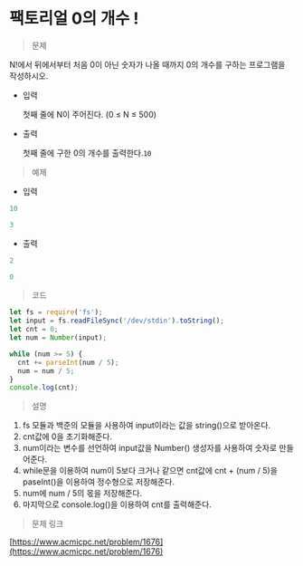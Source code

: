 # 팩토리얼 0의 개수 !

> 문제
> 

N!에서 뒤에서부터 처음 0이 아닌 숫자가 나올 때까지 0의 개수를 구하는 프로그램을 작성하시오.

- 입력
    
    첫째 줄에 N이 주어진다. (0 ≤ N ≤ 500)
    
- 출력
    
    첫째 줄에 구한 0의 개수를 출력한다.`10`
    

> 예제
> 
- 입력

```jsx
10
```

```jsx
3
```

- 출력

```jsx
2
```

```jsx
0
```

> 코드
> 

```jsx
let fs = require('fs');
let input = fs.readFileSync('/dev/stdin').toString();
let cnt = 0;
let num = Number(input);

while (num >= 5) {
  cnt += parseInt(num / 5);
  num = num / 5;
}
console.log(cnt);
```

> 설명
> 
1. fs 모듈과 백준의 모듈을 사용하여 input이라는 값을 string()으로 받아온다.
2. cnt값에 0을 초기화해준다.
3. num이라는 변수를 선언하여 input값을 Number() 생성자를 사용하여 숫자로 만들어준다.
4. while문을 이용하여 num이 5보다 크거나 같으면 cnt값에 cnt + (num / 5)을 paseInt()을 이용하여 정수형으로 저장해준다.
5. num에 num / 5의 몫을 저장해준다.
6. 마지막으로 console.log()을 이용하여 cnt를 출력해준다.

> 문제 링크
> 

[https://www.acmicpc.net/problem/1676](https://www.acmicpc.net/problem/1676)